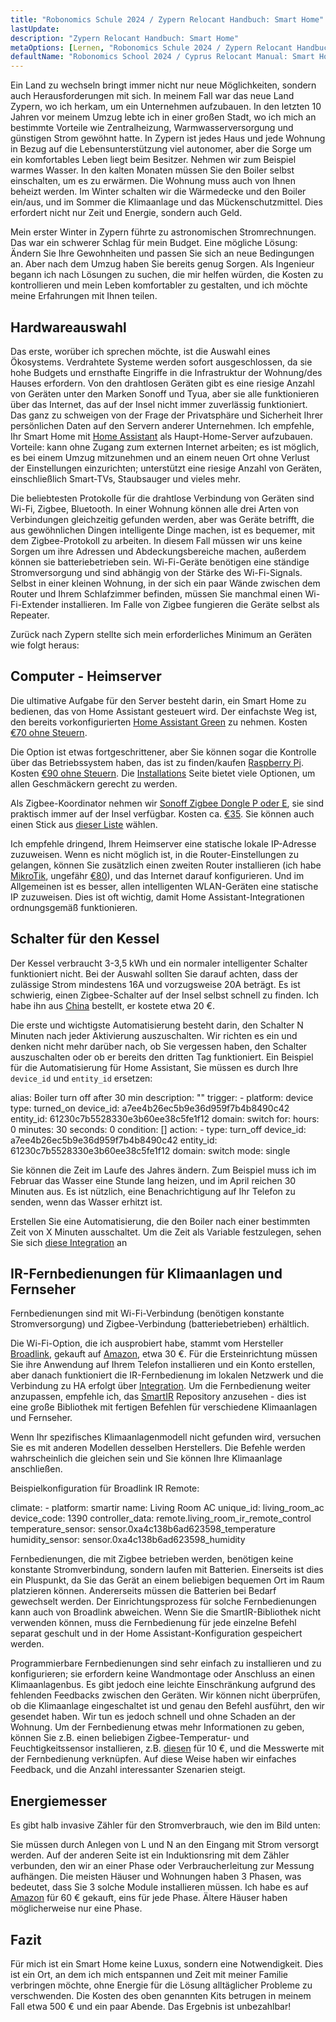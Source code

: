 ```yaml
---
title: "Robonomics Schule 2024 / Zypern Relocant Handbuch: Smart Home"
lastUpdate: 
description: "Zypern Relocant Handbuch: Smart Home"
metaOptions: [Lernen, "Robonomics Schule 2024 / Zypern Relocant Handbuch: Smart Home"]
defaultName: "Robonomics School 2024 / Cyprus Relocant Manual: Smart Home"
---
```


<LessonImages imageClasses="mb"  src='school-2024-cyprus-relocant-manual/Setup_SmartHome-Academy.jpg' alt="Cyprus Relocant Manual Cover" />

Ein Land zu wechseln bringt immer nicht nur neue Möglichkeiten, sondern auch Herausforderungen mit sich. In meinem Fall war das neue Land Zypern, wo ich herkam, um ein Unternehmen aufzubauen. In den letzten 10 Jahren vor meinem Umzug lebte ich in einer großen Stadt, wo ich mich an bestimmte Vorteile wie Zentralheizung, Warmwasserversorgung und günstigen Strom gewöhnt hatte. In Zypern ist jedes Haus und jede Wohnung in Bezug auf die Lebensunterstützung viel autonomer, aber die Sorge um ein komfortables Leben liegt beim Besitzer. Nehmen wir zum Beispiel warmes Wasser. In den kalten Monaten müssen Sie den Boiler selbst einschalten, um es zu erwärmen. Die Wohnung muss auch von Ihnen beheizt werden. Im Winter schalten wir die Wärmedecke und den Boiler ein/aus, und im Sommer die Klimaanlage und das Mückenschutzmittel. Dies erfordert nicht nur Zeit und Energie, sondern auch Geld.

Mein erster Winter in Zypern führte zu astronomischen Stromrechnungen. Das war ein schwerer Schlag für mein Budget. Eine mögliche Lösung: Ändern Sie Ihre Gewohnheiten und passen Sie sich an neue Bedingungen an. Aber nach dem Umzug haben Sie bereits genug Sorgen. Als Ingenieur begann ich nach Lösungen zu suchen, die mir helfen würden, die Kosten zu kontrollieren und mein Leben komfortabler zu gestalten, und ich möchte meine Erfahrungen mit Ihnen teilen.

## Hardwareauswahl

Das erste, worüber ich sprechen möchte, ist die Auswahl eines Ökosystems. Verdrahtete Systeme werden sofort ausgeschlossen, da sie hohe Budgets und ernsthafte Eingriffe in die Infrastruktur der Wohnung/des Hauses erfordern. Von den drahtlosen Geräten gibt es eine riesige Anzahl von Geräten unter den Marken Sonoff und Tyua, aber sie alle funktionieren über das Internet, das auf der Insel nicht immer zuverlässig funktioniert. Das ganz zu schweigen von der Frage der Privatsphäre und Sicherheit Ihrer persönlichen Daten auf den Servern anderer Unternehmen. Ich empfehle, Ihr Smart Home mit [Home Assistant](https://www.home-assistant.io) als Haupt-Home-Server aufzubauen. Vorteile: kann ohne Zugang zum externen Internet arbeiten; es ist möglich, es bei einem Umzug mitzunehmen und an einem neuen Ort ohne Verlust der Einstellungen einzurichten; unterstützt eine riesige Anzahl von Geräten, einschließlich Smart-TVs, Staubsauger und vieles mehr.

Die beliebtesten Protokolle für die drahtlose Verbindung von Geräten sind Wi-Fi, Zigbee, Bluetooth. In einer Wohnung können alle drei Arten von Verbindungen gleichzeitig gefunden werden, aber was Geräte betrifft, die aus gewöhnlichen Dingen intelligente Dinge machen, ist es bequemer, mit dem Zigbee-Protokoll zu arbeiten. In diesem Fall müssen wir uns keine Sorgen um ihre Adressen und Abdeckungsbereiche machen, außerdem können sie batteriebetrieben sein. Wi-Fi-Geräte benötigen eine ständige Stromversorgung und sind abhängig von der Stärke des Wi-Fi-Signals. Selbst in einer kleinen Wohnung, in der sich ein paar Wände zwischen dem Router und Ihrem Schlafzimmer befinden, müssen Sie manchmal einen Wi-Fi-Extender installieren. Im Falle von Zigbee fungieren die Geräte selbst als Repeater.

Zurück nach Zypern stellte sich mein erforderliches Minimum an Geräten wie folgt heraus:

## Computer - Heimserver

Die ultimative Aufgabe für den Server besteht darin, ein Smart Home zu bedienen, das von Home Assistant gesteuert wird. Der einfachste Weg ist, den bereits vorkonfigurierten [Home Assistant Green](https://www.home-assistant.io/green/) zu nehmen. Kosten [€70 ohne Steuern](https://thepihut.com/products/home-assistant-green).

<LessonImages src="school-2024-cyprus-relocant-manual/home-assistant-green.png" alt="Home Assistant green"/>

Die Option ist etwas fortgeschrittener, aber Sie können sogar die Kontrolle über das Betriebssystem haben, das ist zu finden/kaufen [Raspberry Pi](https://www.raspberrypi.com). Kosten [€90 ohne Steuern](https://https://thepihut.com/products/raspberry-pi-5-starter-kit). Die [Installations](https://www.home-assistant.io/installation/) Seite bietet viele Optionen, um allen Geschmäckern gerecht zu werden.

<LessonImages imageClasses="small" src="school-2024-cyprus-relocant-manual/raspberry-pi.png" alt="Raspberry Pi"/>

Als Zigbee-Koordinator nehmen wir [Sonoff Zigbee Dongle P oder E](https://sonoff.tech/product/gateway-and-sensors/sonoff-zigbee-3-0-usb-dongle-plus-p/), sie sind praktisch immer auf der Insel verfügbar. Kosten ca. [€35](https://www.amazon.de/-/en/dp/B09KXTCMSC/). Sie können auch einen Stick aus [dieser Liste](https://www.zigbee2mqtt.io/guide/adapters/) wählen.

<LessonImages imageClasses="small" src="school-2024-cyprus-relocant-manual/sonoff-zigbee-stick.png" alt="Sonoff Zigbee USB Stick"/>

Ich empfehle dringend, Ihrem Heimserver eine statische lokale IP-Adresse zuzuweisen. Wenn es nicht möglich ist, in die Router-Einstellungen zu gelangen, können Sie zusätzlich einen zweiten Router installieren (ich habe [MikroTik](https://mikrotik.com/product/hap_ax2), ungefähr [€80](https://www.mstronics.com/c/337_1345_485/networking-devices-routers.html?filter_id=154)), und das Internet darauf konfigurieren. Und im Allgemeinen ist es besser, allen intelligenten WLAN-Geräten eine statische IP zuzuweisen. Dies ist oft wichtig, damit Home Assistant-Integrationen ordnungsgemäß funktionieren.

## Schalter für den Kessel

Der Kessel verbraucht 3-3,5 kWh und ein normaler intelligenter Schalter funktioniert nicht. Bei der Auswahl sollten Sie darauf achten, dass der zulässige Strom mindestens 16A und vorzugsweise 20A beträgt. Es ist schwierig, einen Zigbee-Schalter auf der Insel selbst schnell zu finden. Ich habe ihn aus [China](https://vi.aliexpress.com/item/1005006833309900.html) bestellt, er kostete etwa 20 €.

<robo-academy-grid :columns="2" textAlign="center">
    <robo-academy-grid-element>
      <LessonImages src="school-2024-cyprus-relocant-manual/boiler-switch-dimension.png" alt="Boiler Switch"/>
    </robo-academy-grid-element>
    <robo-academy-grid-element>
      <LessonImages src="school-2024-cyprus-relocant-manual/boiler-switch-wiring.png" alt="Boiler Switch Wiring"/>
    </robo-academy-grid-element/>
</robo-academy-grid>

Die erste und wichtigste Automatisierung besteht darin, den Schalter N Minuten nach jeder Aktivierung auszuschalten. Wir richten es ein und denken nicht mehr darüber nach, ob Sie vergessen haben, den Schalter auszuschalten oder ob er bereits den dritten Tag funktioniert. Ein Beispiel für die Automatisierung für Home Assistant, Sie müssen es durch Ihre `device_id` und `entity_id` ersetzen:

<LessonCodeWrapper language="yaml" noCopyIcon>
    alias: Boiler turn off after 30 min
    description: ""
    trigger:
    - platform: device
        type: turned_on
        device_id: a7ee4b26ec5b9e36d959f7b4b8490c42
        entity_id: 61230c7b5528330e3b60ee38c5fe1f12
        domain: switch
        for:
        hours: 0
        minutes: 30
        seconds: 0
    condition: []
    action:
    - type: turn_off
        device_id: a7ee4b26ec5b9e36d959f7b4b8490c42
        entity_id: 61230c7b5528330e3b60ee38c5fe1f12
        domain: switch
    mode: single
</LessonCodeWrapper>

Sie können die Zeit im Laufe des Jahres ändern. Zum Beispiel muss ich im Februar das Wasser eine Stunde lang heizen, und im April reichen 30 Minuten aus. Es ist nützlich, eine Benachrichtigung auf Ihr Telefon zu senden, wenn das Wasser erhitzt ist.

<robo-academy-note type="note" title="Homework">
  Erstellen Sie eine Automatisierung, die den Boiler nach einer bestimmten Zeit von X Minuten ausschaltet. Um die Zeit als Variable festzulegen, sehen Sie sich <a href="https://www.home-assistant.io/integrations/input_number/">diese Integration</a> an
</robo-academy-note>

## IR-Fernbedienungen für Klimaanlagen und Fernseher

Fernbedienungen sind mit Wi-Fi-Verbindung (benötigen konstante Stromversorgung) und Zigbee-Verbindung (batteriebetrieben) erhältlich.

Die Wi-Fi-Option, die ich ausprobiert habe, stammt vom Hersteller [Broadlink](https://www.ibroadlink.com/productinfo/762674.html), gekauft auf [Amazon](https://www.amazon.de/-/en/dp/B07ZSG9Y67/), etwa 30 €. Für die Ersteinrichtung müssen Sie ihre Anwendung auf Ihrem Telefon installieren und ein Konto erstellen, aber danach funktioniert die IR-Fernbedienung im lokalen Netzwerk und die Verbindung zu HA erfolgt über [Integration](https://www.home-assistant.io/integrations/broadlink/). Um die Fernbedienung weiter anzupassen, empfehle ich, das [SmartIR](https://github.com/smartHomeHub/SmartIR) Repository anzusehen - dies ist eine große Bibliothek mit fertigen Befehlen für verschiedene Klimaanlagen und Fernseher.

<robo-academy-note type="note" title="Tipp">
  Wenn Ihr spezifisches Klimaanlagenmodell nicht gefunden wird, versuchen Sie es mit anderen Modellen desselben Herstellers. Die Befehle werden wahrscheinlich die gleichen sein und Sie können Ihre Klimaanlage anschließen.
</robo-academy-note>

<LessonImages src="school-2024-cyprus-relocant-manual/broadlink-ir.png" alt="Broadlink IR Remote Control"/>

Beispielkonfiguration für Broadlink IR Remote:

<LessonCodeWrapper language="yaml" noCopyIcon>
    climate:
    - platform: smartir
        name: Living Room AC
        unique_id: living_room_ac
        device_code: 1390
        controller_data: remote.living_room_ir_remote_control
        temperature_sensor: sensor.0xa4c138b6ad623598_temperature
        humidity_sensor: sensor.0xa4c138b6ad623598_humidity 
</LessonCodeWrapper>

Fernbedienungen, die mit Zigbee betrieben werden, benötigen keine konstante Stromverbindung, sondern laufen mit Batterien. Einerseits ist dies ein Pluspunkt, da Sie das Gerät an einem beliebigen bequemen Ort im Raum platzieren können. Andererseits müssen die Batterien bei Bedarf gewechselt werden. Der Einrichtungsprozess für solche Fernbedienungen kann auch von Broadlink abweichen. Wenn Sie die SmartIR-Bibliothek nicht verwenden können, muss die Fernbedienung für jede einzelne Befehl separat geschult und in der Home Assistant-Konfiguration gespeichert werden.

Programmierbare Fernbedienungen sind sehr einfach zu installieren und zu konfigurieren; sie erfordern keine Wandmontage oder Anschluss an einen Klimaanlagenbus. Es gibt jedoch eine leichte Einschränkung aufgrund des fehlenden Feedbacks zwischen den Geräten. Wir können nicht überprüfen, ob die Klimaanlage eingeschaltet ist und genau den Befehl ausführt, den wir gesendet haben. Wir tun es jedoch schnell und ohne Schaden an der Wohnung. Um der Fernbedienung etwas mehr Informationen zu geben, können Sie z.B. einen beliebigen Zigbee-Temperatur- und Feuchtigkeitssensor installieren, z.B. [diesen](https://vi.aliexpress.com/item/1005005595631552.html) für 10 €, und die Messwerte mit der Fernbedienung verknüpfen. Auf diese Weise haben wir einfaches Feedback, und die Anzahl interessanter Szenarien steigt.

## Energiemesser

Es gibt halb invasive Zähler für den Stromverbrauch, wie den im Bild unten:

<LessonImages imageClasses="small" src="school-2024-cyprus-relocant-manual/energy-meter.png" alt="Energy Meter"/>

Sie müssen durch Anlegen von L und N an den Eingang mit Strom versorgt werden. Auf der anderen Seite ist ein Induktionsring mit dem Zähler verbunden, den wir an einer Phase oder Verbraucherleitung zur Messung aufhängen. Die meisten Häuser und Wohnungen haben 3 Phasen, was bedeutet, dass Sie 3 solche Module installieren müssen. Ich habe es auf [Amazon](https://www.amazon.de/gp/product/B0C37DJXVD/) für 60 € gekauft, eins für jede Phase. Ältere Häuser haben möglicherweise nur eine Phase.

## Fazit

Für mich ist ein Smart Home keine Luxus, sondern eine Notwendigkeit. Dies ist ein Ort, an dem ich mich entspannen und Zeit mit meiner Familie verbringen möchte, ohne Energie für die Lösung alltäglicher Probleme zu verschwenden. Die Kosten des oben genannten Kits betrugen in meinem Fall etwa 500 € und ein paar Abende. Das Ergebnis ist unbezahlbar!